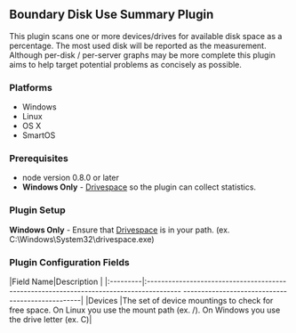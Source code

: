Boundary Disk Use Summary Plugin
--------------------------------

This plugin scans one or more devices/drives for available disk space as a percentage.
The most used disk will be reported as the measurement.
Although per-disk / per-server graphs may be more complete this plugin aims to help target potential problems as concisely as possible.

### Platforms
- Windows
- Linux
- OS X
- SmartOS

### Prerequisites
- node version 0.8.0 or later
- **Windows Only** - [Drivespace](https://github.com/keverw/drivespace) so the plugin can collect statistics.

### Plugin Setup
**Windows Only** - Ensure that [Drivespace](https://github.com/keverw/drivespace) is in your path. (ex. C:\Windows\System32\drivespace.exe)

### Plugin Configuration Fields
|Field Name|Description                                                                                                                                  |
|:---------|:---------------------------------------------------------------------------------------   -------------------------------------------------|
|Devices   |The set of device mountings to check for free space. On Linux you use the mount path (ex. /). On Windows you use the drive letter (ex. C)|


